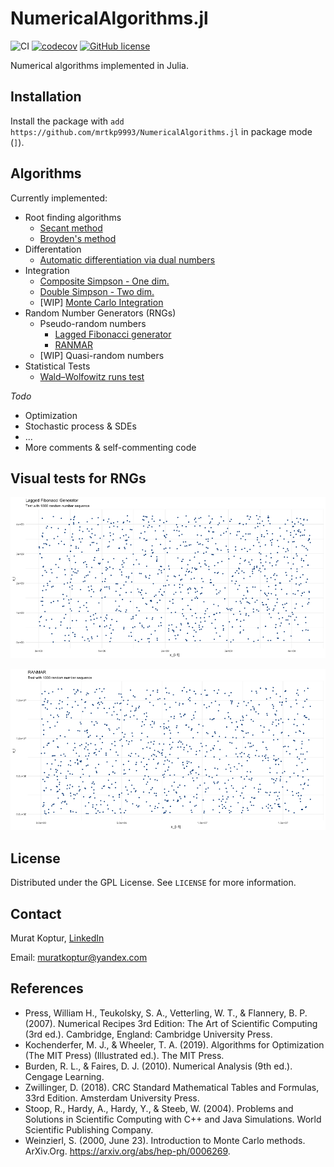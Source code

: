 # NumericalAlgorithms.jl

![CI](https://github.com/mrtkp9993/NumericalAlgorithms.jl/workflows/CI/badge.svg)
[![codecov](https://codecov.io/gh/mrtkp9993/NumericalAlgorithms.jl/branch/main/graph/badge.svg?token=7MBMLCFILV)](https://codecov.io/gh/mrtkp9993/NumericalAlgorithms.jl)
[![GitHub license](https://img.shields.io/github/license/mrtkp9993/NumericalAlgorithms.jl)](https://github.com/mrtkp9993/NumericalAlgorithms.jl/blob/main/LICENSE)

Numerical algorithms implemented in Julia.

## Installation

Install the package with ```add https://github.com/mrtkp9993/NumericalAlgorithms.jl``` in package mode (```]```).

## Algorithms

Currently implemented:

* Root finding algorithms
    * [Secant method](https://github.com/mrtkp9993/NumericalAlgorithms.jl/blob/038b17319fbaec8133631e59c13e99ad6787af3f/src/RootFinding.jl#L3) 
    * [Broyden's method](https://github.com/mrtkp9993/NumericalAlgorithms.jl/blob/038b17319fbaec8133631e59c13e99ad6787af3f/src/RootFinding.jl#L19)
* Differentation
    * [Automatic differentiation via dual numbers](https://github.com/mrtkp9993/NumericalAlgorithms.jl/blob/0e8b9d5150a734a67033548762a57e26f9725fe3/src/Differentiation.jl#L1)
* Integration
   * [Composite Simpson - One dim.](https://github.com/mrtkp9993/NumericalAlgorithms.jl/blob/59ab2397869ecf563e8d3c41aeccc1210c2f3d1e/src/Integration.jl#L12)
   * [Double Simpson - Two dim.](https://github.com/mrtkp9993/NumericalAlgorithms.jl/blob/59ab2397869ecf563e8d3c41aeccc1210c2f3d1e/src/Integration.jl#L46)
   * [WIP] [Monte Carlo Integration]()
* Random Number Generators (RNGs)
    * Pseudo-random numbers
        * [Lagged Fibonacci generator](https://github.com/mrtkp9993/NumericalAlgorithms.jl/blob/279a50635734098c8a72f3c3ca79393a69be4900/src/Random.jl#L3)
        * [RANMAR](https://github.com/mrtkp9993/NumericalAlgorithms.jl/blob/5d7a65acb540707fdd48adc60cf705841ae08efa/src/Random.jl#L32)
    * [WIP] Quasi-random numbers
* Statistical Tests
    * [Wald–Wolfowitz runs test](https://github.com/mrtkp9993/NumericalAlgorithms.jl/blob/9fe1ddeb3e6d17b9ef461a9142731296ee559a67/src/StatisticalTests.jl#L3)

*Todo*
* Optimization
* Stochastic process & SDEs
* ...
* More comments & self-commenting code

## Visual tests for RNGs

![lfg1000](figs/lfg_test_1000.png)

![ranmar1000](figs/ranmar_test_1000.png)

## License

Distributed under the GPL License. See ```LICENSE``` for more information.

## Contact

Murat Koptur, [LinkedIn](https://www.linkedin.com/in/muratkoptur/)

Email: [muratkoptur@yandex.com](mailto:muratkoptur@yandex.com?subject=NumericalAlgorithms.jl)

## References

* Press, William H., Teukolsky, S. A., Vetterling, W. T., & Flannery, B. P. (2007). Numerical Recipes 3rd Edition: The Art of Scientific Computing (3rd ed.). Cambridge, England: Cambridge University Press.
* Kochenderfer, M. J., & Wheeler, T. A. (2019). Algorithms for Optimization (The MIT Press) (Illustrated ed.). The MIT Press.
* Burden, R. L., & Faires, D. J. (2010). Numerical Analysis (9th ed.). Cengage Learning.
* Zwillinger, D. (2018). CRC Standard Mathematical Tables and Formulas, 33rd Edition. Amsterdam University Press.
* Stoop, R., Hardy, A., Hardy, Y., & Steeb, W. (2004). Problems and Solutions in Scientific Computing with C++ and Java Simulations. World Scientific Publishing Company.
* Weinzierl, S. (2000, June 23). Introduction to Monte Carlo methods. ArXiv.Org. https://arxiv.org/abs/hep-ph/0006269.
